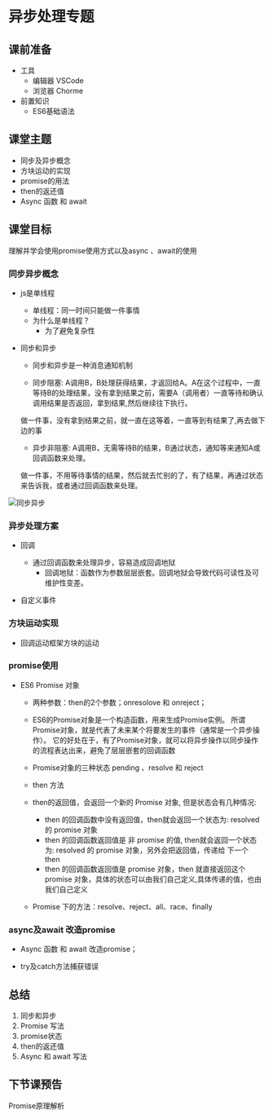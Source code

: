 # 异步处理专题

## 课前准备

- 工具
  - 编辑器 VSCode
  - 浏览器 Chorme
- 前置知识
  - ES6基础语法

## 课堂主题

-  同步及异步概念
- 方块运动的实现
- promise的用法
- then的返还值
-  Async 函数 和 await 

## 课堂目标

理解并学会使用promise使用方式以及async 、await的使用

### 同步异步概念

- js是单线程

  - 单线程：同一时间只能做一件事情
  - 为什么是单线程？
    - 为了避免复杂性

- 同步和异步

  -  同步和异步是一种消息通知机制

    -  同步阻塞: A调用B，B处理获得结果，才返回给A。A在这个过程中，一直等待B的处理结果，没有拿到结果之前，需要A（调用者）一直等待和确认调用结果是否返回，拿到结果,然后继续往下执行。

    ​        做一件事，没有拿到结果之前，就一直在这等着，一直等到有结果了,再去做下边的事

    - 异步非阻塞: A调用B，无需等待B的结果，B通过状态，通知等来通知A或回调函数来处理。

    ​        做一件事，不用等待事情的结果，然后就去忙别的了，有了结果，再通过状态来告诉我，或者通过回调函数来处理。



![同步异步](/Users/yuweihai/Desktop/桌面/开课吧/启航班/第五章/课件/assets/同步异步.gif)



### 异步处理方案

- 回调 
  - 通过回调函数来处理异步，容易造成回调地狱
    - 回调地狱：函数作为参数层层嵌套。回调地狱会导致代码可读性及可维护性变差。

- 自定义事件

  

### 方块运动实现

- 回调运动框架方块的运动 

### promise使用

- ES6  Promise 对象 
  
  - 两种参数：then的2个参数；onresolove 和 onreject；
  - ES6的Promise对象是一个构造函数，用来生成Promise实例。
    所谓Promise对象，就是代表了未来某个将要发生的事件（通常是一个异步操作）。
    它的好处在于，有了Promise对象，就可以将异步操作以同步操作的流程表达出来，避免了层层嵌套的回调函数
  -  Promise对象的三种状态 pending 、resolve 和 reject  
  - then 方法
  - then的返回值，会返回一个新的 Promise 对象, 但是状态会有几种情况:
    - then 的回调函数中没有返回值，then就会返回一个状态为: resolved 的 promise 对象
    - then 的回调函数返回值是 非 promise 的值, then就会返回一个状态为: resolved 的 promise 对象，另外会把返回值，传递给 下一个 then
    - then 的回调函数返回值是 promise 对象，then 就直接返回这个  promise 对象，具体的状态可以由我们自己定义,具体传递的值，也由我们自己定义
  
  - Promise 下的方法：resolve、reject、all、race、finally

### async及await 改造promise

- Async 函数 和 await 改造promise；

- try及catch方法捕获错误

## 总结

1. 同步和异步
2. Promise 写法
3. promise状态
4. then的返还值
5. Async 和 await 写法

## 下节课预告

Promise原理解析


